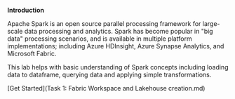 **Introduction**

Apache Spark is an open source parallel processing framework for large-scale data processing and analytics. Spark has become popular in "big data" processing scenarios, and is available in multiple platform implementations; including Azure HDInsight, Azure Synapse Analytics, and Microsoft Fabric.

This lab helps with basic understanding of Spark concepts including loading data to dataframe, querying data and applying simple transformations. 

[Get Started](Task 1: Fabric Workspace and Lakehouse creation.md)
